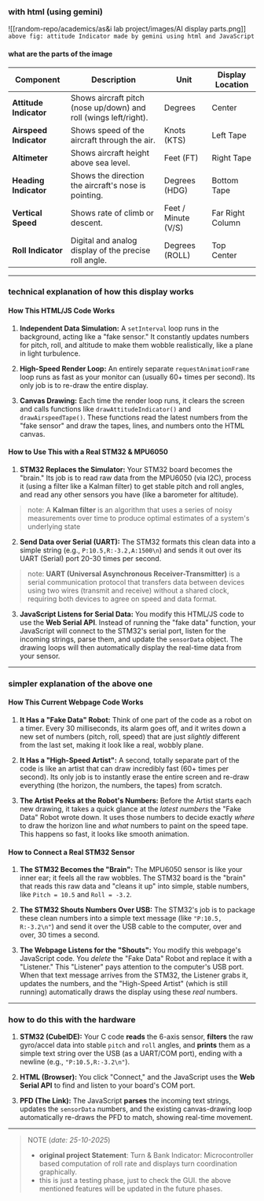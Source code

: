 

### with html (using gemini)

![[random-repo/academics/as&i lab project/images/AI display parts.png]]
`above fig: attitude Indicator made by gemini using html and JavaScript`

#### what are the parts of the image

| Component              | Description                                                      | Unit                | Display Location |
| ---------------------- | ---------------------------------------------------------------- | ------------------- | ---------------- |
| **Attitude Indicator** | Shows aircraft pitch (nose up/down) and roll (wings left/right). | Degrees             | Center           |
| **Airspeed Indicator** | Shows speed of the aircraft through the air.                     | Knots (KTS)         | Left Tape        |
| **Altimeter**          | Shows aircraft height above sea level.                           | Feet (FT)           | Right Tape       |
| **Heading Indicator**  | Shows the direction the aircraft's nose is pointing.             | Degrees (HDG)       | Bottom Tape      |
| **Vertical Speed**     | Shows rate of climb or descent.                                  | Feet / Minute (V/S) | Far Right Column |
| **Roll Indicator**     | Digital and analog display of the precise roll angle.            | Degrees (ROLL)      | Top Center       |

---
### technical explanation of how this display works
#### How This HTML/JS Code Works

1. **Independent Data Simulation:** A `setInterval` loop runs in the background, acting like a "fake sensor." It constantly updates numbers for pitch, roll, and altitude to make them wobble realistically, like a plane in light turbulence.
    
2. **High-Speed Render Loop:** An entirely separate `requestAnimationFrame` loop runs as fast as your monitor can (usually 60+ times per second). Its only job is to re-draw the entire display.
    
3. **Canvas Drawing:** Each time the render loop runs, it clears the screen and calls functions like `drawAttitudeIndicator()` and `drawAirspeedTape()`. These functions read the latest numbers from the "fake sensor" and draw the tapes, lines, and numbers onto the HTML canvas.

#### How to Use This with a Real STM32 & MPU6050

1. **STM32 Replaces the Simulator:** Your STM32 board becomes the "brain." Its job is to read raw data from the MPU6050 (via I2C), process it (using a filter like a Kalman filter) to get stable pitch and roll angles, and read any other sensors you have (like a barometer for altitude).

>note: A **Kalman filter** is an algorithm that uses a series of noisy measurements over time to produce optimal estimates of a system's underlying state

2. **Send Data over Serial (UART):** The STM32 formats this clean data into a simple string (e.g., `P:10.5,R:-3.2,A:1500\n`) and sends it out over its UART (Serial) port 20-30 times per second.

>note: **UART (Universal Asynchronous Receiver-Transmitter)** is a serial communication protocol that transfers data between devices using two wires (transmit and receive) without a shared clock, requiring both devices to agree on speed and data format.

3. **JavaScript Listens for Serial Data:** You modify this HTML/JS code to use the **Web Serial API**. Instead of running the "fake data" function, your JavaScript will connect to the STM32's serial port, listen for the incoming strings, parse them, and update the `sensorData` object. The drawing loops will then automatically display the real-time data from your sensor.
---
### simpler explanation of the above one

#### How This Current Webpage Code Works

1. **It Has a "Fake Data" Robot:** Think of one part of the code as a robot on a timer. Every 30 milliseconds, its alarm goes off, and it writes down a new set of numbers (pitch, roll, speed) that are just _slightly_ different from the last set, making it look like a real, wobbly plane.
    
2. **It Has a "High-Speed Artist":** A second, totally separate part of the code is like an artist that can draw incredibly fast (60+ times per second). Its only job is to instantly erase the entire screen and re-draw everything (the horizon, the numbers, the tapes) from scratch.
    
3. **The Artist Peeks at the Robot's Numbers:** Before the Artist starts each new drawing, it takes a quick glance at the _latest numbers_ the "Fake Data" Robot wrote down. It uses those numbers to decide exactly _where_ to draw the horizon line and _what_ numbers to paint on the speed tape. This happens so fast, it looks like smooth animation.

#### How to Connect a Real STM32 Sensor

1. **The STM32 Becomes the "Brain":** The MPU6050 sensor is like your inner ear; it feels all the raw wobbles. The STM32 board is the "brain" that reads this raw data and "cleans it up" into simple, stable numbers, like `Pitch = 10.5` and `Roll = -3.2`.
    
2. **The STM32 Shouts Numbers Over USB:** The STM32's job is to package these clean numbers into a simple text message (like `"P:10.5, R:-3.2\n"`) and send it over the USB cable to the computer, over and over, 30 times a second.
    
3. **The Webpage Listens for the "Shouts":** You modify this webpage's JavaScript code. You _delete_ the "Fake Data" Robot and replace it with a "Listener." This "Listener" pays attention to the computer's USB port. When that text message arrives from the STM32, the Listener grabs it, updates the numbers, and the "High-Speed Artist" (which is still running) automatically draws the display using these _real_ numbers.
---
### how to do this with the hardware

1. **STM32 (CubeIDE):** Your C code **reads** the 6-axis sensor, **filters** the raw gyro/accel data into stable `pitch` and `roll` angles, and **prints** them as a simple text string over the USB (as a UART/COM port), ending with a newline (e.g., `"P:10.5,R:-3.2\n"`).
    
2. **HTML (Browser):** You click "Connect," and the JavaScript uses the **Web Serial API** to find and listen to your board's COM port.
    
3. **PFD (The Link):** The JavaScript **parses** the incoming text strings, updates the `sensorData` numbers, and the existing canvas-drawing loop automatically re-draws the PFD to match, showing real-time movement.
---

>NOTE (*date: 25-10-2025*)
>- **original project Statement**: Turn \& Bank Indicator: Microcontroller based computation of roll rate and displays turn coordination graphically.
>- this is just a testing phase, just to check the GUI. the above mentioned features will be updated in the future phases.

